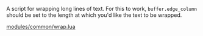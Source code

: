 A script for wrapping long lines of text. For this to work, `buffer.edge_column`
should be set to the length at which you'd like the text to be wrapped.

[modules/common/wrap.lua](LineWrap/wrap.lua)
